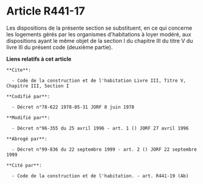 # Article R441-17

Les dispositions de la présente section se substituent, en ce qui concerne les logements gérés par les organismes
d'habitations à loyer modéré, aux dispositions ayant le même objet de la section I du chapitre III du titre V du livre III du
présent code (deuxième partie).

**Liens relatifs à cet article**

	**Cite**:

	  - Code de la construction et de l'habitation Livre III, Titre V, Chapitre III, Section I

	**Codifié par**:

	  - Décret n°78-622 1978-05-31 JORF 8 juin 1978

	**Modifié par**:

	  - Décret n°96-355 du 25 avril 1996 - art. 1 () JORF 27 avril 1996

	**Abrogé par**:

	  - Décret n°99-836 du 22 septembre 1999 - art. 2 () JORF 22 septembre 1999

	**Cité par**:

	  - Code de la construction et de l'habitation. - art. R441-19 (Ab)
